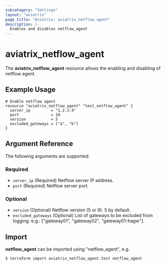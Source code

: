 ```yaml
---
subcategory: "Settings"
layout: "aviatrix"
page_title: "Aviatrix: aviatrix_netflow_agent"
description: |-
  Enables and disables netflow_agent
---
```


# aviatrix_netflow_agent

The **aviatrix_netflow_agent** resource allows the enabling and disabling of netflow agent.

## Example Usage

```hcl
# Enable netflow agent
resource "aviatrix_netflow_agent" "test_netflow_agent" {
  server_ip         = "1.2.3.4"
  port              = 10
  version           = 5
  excluded_gateways = ["a", "b"]
}
```

## Argument Reference

The following arguments are supported:

### Required
* `server_ip` (Required) Netflow server IP address.
* `port` (Required) Netflow server port.

### Optional
* `version` (Optional) Netflow version (5 or 9). 5 by default. 
* `excluded_gateways` (Optional) List of gateways to be excluded from logging. e.g.: ["gateway01", "gateway02", "gateway01-hagw"].

## Import

**netflow_agent** can be imported using "netflow_agent", e.g.

```
$ terraform import aviatrix_netflow_agent.test netflow_agent
```
